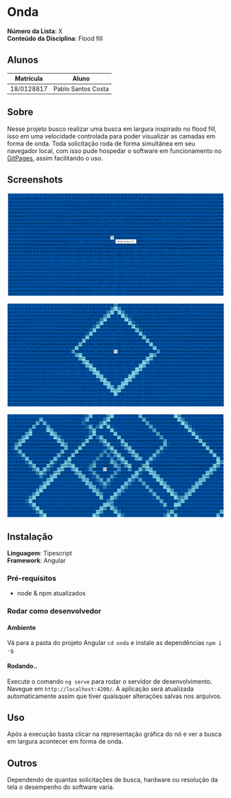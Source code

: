# Onda

**Número da Lista**: X<br>
**Conteúdo da Disciplina**: Flood fill<br>

## Alunos
|Matrícula | Aluno |
| -- | -- |
| 18/0128817  |  Pablo Santos Costa |

## Sobre 
Nesse projeto busco realizar uma busca em largura inspirado no flood fill, isso em uma velocidade controlada para poder visualizar as camadas em forma de onda.
Toda solicitação roda de forma simultânea em seu navegador local, com isso pude hospedar o software em funcionamento no [GitPages](https://projeto-de-algoritmos-2024.github.io/Grafos1_Onda/), assim facilitando o uso.


## Screenshots


![alt text](image.png)


![alt text](image-1.png)


![alt text](image-2.png)


## Instalação
**Linguagem**: Tipescript<br>
**Framework**: Angular<br>


### Pré-requisitos


- node & npm atualizados


### Rodar como desenvolvedor


#### Ambiente
Vá para a pasta do projeto Angular `cd onda` e instale as dependências `npm i -g`.


#### Rodando..
Execute o comando `ng serve` para rodar o servidor de desenvolvimento. Navegue em `http://localhost:4200/`. A aplicação será atualizada automaticamente assim que tiver quaisquer alterações salvas nos arquivos.




## Uso
Após a execução basta clicar na representação gráfica do nó e ver a busca em largura acontecer em forma de onda.


## Outros
Dependendo de quantas solicitações de busca, hardware ou resolução da tela o desempenho do software varia.

